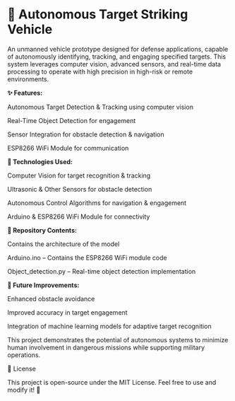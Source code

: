 # 🚀 Autonomous Target Striking Vehicle

An unmanned vehicle prototype designed for defense applications, capable of autonomously identifying, tracking, and engaging specified targets. This system leverages computer vision, advanced sensors, and real-time data processing to operate with high precision in high-risk or remote environments.

**✨ Features:**

Autonomous Target Detection & Tracking using computer vision

Real-Time Object Detection for engagement

Sensor Integration for obstacle detection & navigation

ESP8266 WiFi Module for communication

**🔧 Technologies Used:**

Computer Vision for target recognition & tracking

Ultrasonic & Other Sensors for obstacle detection

Autonomous Control Algorithms for navigation & engagement

Arduino & ESP8266 WiFi Module for connectivity

**📂 Repository Contents:**

Contains the architecture of the model 

Arduino.ino – Contains the ESP8266 WiFi module code

Object_detection.py – Real-time object detection implementation


**🚀 Future Improvements:**

Enhanced obstacle avoidance

Improved accuracy in target engagement

Integration of machine learning models for adaptive target recognition

This project demonstrates the potential of autonomous systems to minimize human involvement in dangerous missions while supporting military operations.

📜 License

This project is open-source under the MIT License. Feel free to use and
modify it! 🚀
